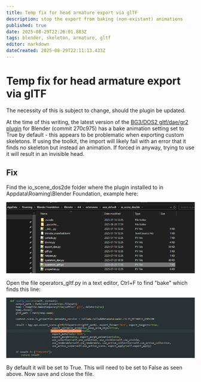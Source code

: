 ```yaml
---
title: Temp fix for head armature export via glTF
description: stop the export from baking (non-existant) animations
published: true
date: 2025-08-29T22:26:01.883Z
tags: blender, skeleton, armature, gltf
editor: markdown
dateCreated: 2025-08-29T22:11:13.433Z
---
```


# Temp fix for head armature export via glTF
The necessity of this is subject to change, should the plugin be updated.

At the time of this writing, the latest version of the [BG3/DOS2 gltf/dae/gr2 plugin](https://github.com/Norbyte/dos2de_collada_exporter) for Blender (commit 270c975) has a bake animation setting set to True by default - this appears to be problematic when exporting custom skeletons. If using the toolkit, the import will likely fail with an error that it finds no skeleton but instead an animation. If forced in anyway, trying to use it will result in an invisible head.

## Fix
Find the io_scene_dos2de folder where the plugin installed to in Appdata\Roaming\Blender Foundation, example here:

![new-14_exportgltf3-operators1.png](/tutorials/custom_head_armatures/new-14_exportgltf3-operators1.png)

Open the file operators_gltf.py in a text editor, Ctrl+F to find "bake" which finds this line:

![new-14_exportgltf3-operators2.png](/tutorials/custom_head_armatures/new-14_exportgltf3-operators2.png)

By default it will be set to True. This will need to be set to False as seen above. Now save and close the file.